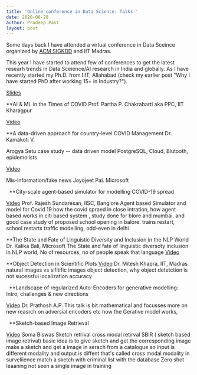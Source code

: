 ```yaml
---
title: 'Online conference in Data Science: Talks '
date: 2020-08-28
author: Pradeep Pant
layout: post
--- 
```


Some days back I have attended a virtual conference in Data Sceince organized by [ACM SIGKDD](https://ikdd.acm.org/kdd2020/) and IIT Madras. 

This year I have started to attend few of conferences to get the latest researh trends in Data Sceience/AI research in India and globally. As I have recently started my Ph.D. from IIIT, Allahabad (check my earlier post "Why I have started PhD after working 15+ in Industry?").

[Slides](https://ikdd.acm.org/kdd2020/)

**AI & ML in the Times of COVID 
Prof. Partha P. Chakrabarti aka PPC, IIT Kharagpur 

[Video](https://lake.videoken.com/ikdd/category/1710/video/L97ZFf7CF-c)


**A data-driven approach for country-level COVID Management
Dr. Kamakoti V.

Arogya Setu case study -- data driven model
PostgreSQL, Cloud, Blutooth, epidemolists 

[Video](https://lake.videoken.com/ikdd/category/1710/video/uh-uuaHLz_8)

Mis-information/fake news
Joyojeet Pal. Microsoft

 
**City-scale agent-based simulator for modelling COVID-19 spread

[Video](https://lake.videoken.com/ikdd/category/1710/video/mm9shjZqY_w) 
Prof. Rajesh Sundaresan, IISC, Banglore
Agent based Simulator and model for Covid 19
how the covid spraed in close intration, how agent based works in citi based system , study done for blore and mumbai. and good case study of proposed school opening in balore.
trains restart, school restarts
traffic modelling, odd-even in delhi

**The State and Fate of Linguistic Diversity and Inclusion in the NLP World
Dr. Kalika Bali, Microsoft
The State and fate of linguistic diversoty inclusion in NLP world, No of resources, no of people speak that language
[Video](https://lake.videoken.com/ikdd/category/1710/video/0_9hEpjj1Do) 


**Object Detection in Scientific Plots
[Video](https://lake.videoken.com/ikdd/category/1710/video/gwYtf7rQZlo)
Dr. Mitesh Khapra, IIT, Madras
natural images vs sifitific images object detection, why object detetction is not sucessful
localization accuracy 

 
**Landscape of regularized Auto-Encoders for generative modelling: Intro, challenges & new directions

[Video](https://lake.videoken.com/ikdd/category/1710/video/lAjBroY_6c4)
Dr. Prathosh A.P.
This talk is bit mathematical and focusses more on new reasrch on adversial encoders etc
how the Gerative model works, 

 
**Sketch-based Image Retrieval

[Video](https://lake.videoken.com/ikdd/category/1710/video/thD-XTFbSSA)
Soma Biswas
Sketch retrival
cross modal retirval SBIR ( sketch based image retrival)
basic idea is to give sketch and get the corresponding image
make a sketch and get a image in serach from a catalogue
so input is different modality and output is diffent that's called cross modal modality
in surveliience match a sketch with criminal list with the database 
Zero shot leaaning not seen a single image in training


